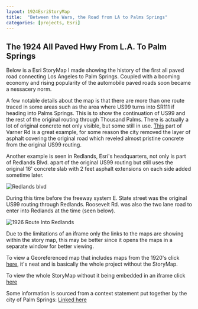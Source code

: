 ```yaml
---
layout: 1924EsriStoryMap
title:  "Between the Wars, the Road from LA to Palms Springs"
categories: [projects, Esri]
---
```


## The 1924 All Paved Hwy From L.A. To Palm Springs

Below is a Esri StoryMap I made showing the history of the first all paved road connecting Los Angeles to Palm Springs. Coupled with a booming economy and rising popularity of the automobile paved roads soon became a nessacery norm. 

A few notable details about the map is that there are more than one route traced in some areas such as the area where US99 turns into SR111 if heading into Palms Springs. This is to show the continuation of US99 and the rest of the original routing through Thousand Palms. There is actually a lot of original concrete not only visible, but some still in use. [This](https://www.google.com/maps/place/Varner+Rd,+California/@33.8806426,-116.5189293,2799a,35y,13.11h,32.34t/data=!3m1!1e3!4m5!3m4!1s0x80dae2c76cc6caeb:0x269bb5ce9fc9616c!8m2!3d33.8164266!4d-116.401241!5m1!1e4) part of Varner Rd is a great example, for some reason the city removed the layer of asphalt covering the original road which reveled almost pristine concrete from the original US99 routing.

Another example is seen in Redlands, Esri's headquarters, not only is part of Redlands Blvd. apart of the original US99 routing but still uses the original 16' concrete slab with 2 feet asphalt extensions on each side added sometime later. 

![Redlands blvd](https://i.ibb.co/RPP44fM/16-Slab-With-Asphalt-Extensions.png)

During this time before the freeway system E. State street was the original US99 routing through Redlands. Roosevelt Rd. was also the two lane road to enter into Redlands at the time (seen below).

![1926 Route Into Redlands](https://i.ibb.co/4VmVcsQ/1920-Route-Into-Redlands.png)

 Due to the limitations of an iframe only the links to the maps are showing within the story map, this may be better since it opens the maps in a separate window for better viewing.  

To view a Georeferenced map that includes maps from the 1920's click [here](https://jbeeler.maps.arcgis.com/home/webmap/viewer.html?webmap=dd4848d485f446eca7b9342d155a5ab4), it's neat and is basically the whole project without the StoryMap.

To view the whole StoryMap without it being embedded in an iframe click [here](https://storymaps.arcgis.com/stories/827ef4e6eccf4407a5f1a02727d5adf4)

Some information is sourced from a context statement put together by the city of Palm Springs: [Linked here](https://www.palmspringsca.gov/home/showpublisheddocument/63940/636806566475830000)

